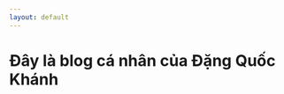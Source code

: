 ```yaml
---
layout: default
---
```


<div>
    <h1>
        Đây là blog cá nhân của Đặng Quốc Khánh
    </h1>
</div>
